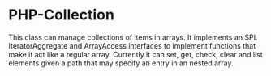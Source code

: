 # PHP-Collection
This class can manage collections of items in arrays.  It implements an SPL IteratorAggregate and ArrayAccess interfaces to implement functions that make it act like a regular array.  Currently it can set, get, check, clear and list elements given a path that may specify an entry in an nested array.
